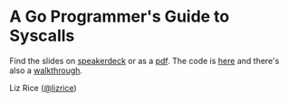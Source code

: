 # A Go Programmer's Guide to Syscalls

Find the slides on [speakerdeck](https://speakerdeck.com/lizrice/a-go-programmers-guide-to-syscalls) or as a [pdf](./syscalls.pdf). The code is [here](https://github.com/lizrice/strace-from-scratch) and there's also a [walkthrough](https://hackernoon.com/strace-in-60-lines-of-go-b4b76e3ecd64). 

Liz Rice ([@lizrice](https://twitter.com/lizrice))
